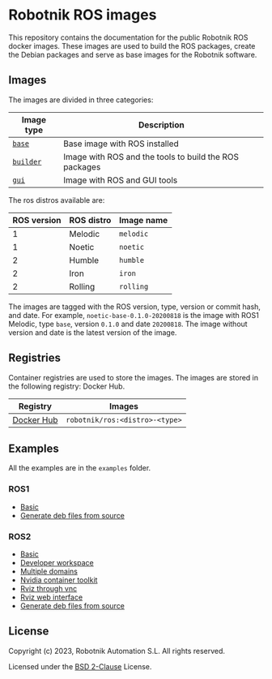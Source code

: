 # Robotnik ROS images

This repository contains the documentation for the public Robotnik ROS docker images. These images are used to build the ROS packages, create the Debian packages and serve as base images for the Robotnik software.

## Images

The images are divided in three categories:

| Image type                               | Description                                            |
| ---------------------------------------- | ------------------------------------------------------ |
| [`base`](resources/base/README.md)       | Base image with ROS installed                          |
| [`builder`](resources/builder/README.md) | Image with ROS and the tools to build the ROS packages |
| [`gui`](resources/gui/README.md)         | Image with ROS and GUI tools                           |

The ros distros available are:

| ROS version | ROS distro | Image name |
| ----------- | ---------- | ---------- |
| 1           | Melodic    | `melodic`  |
| 1           | Noetic     | `noetic`   |
| 2           | Humble     | `humble`   |
| 2           | Iron       | `iron`     |
| 2           | Rolling    | `rolling`  |

The images are tagged with the ROS version, type, version or commit hash, and date. For example, `noetic-base-0.1.0-20200818` is the image with ROS1 Melodic, type `base`, version `0.1.0` and date `20200818`. The image without version and date is the latest version of the image.

## Registries

Container registries are used to store the images. The images are stored in the following registry: Docker Hub.

| Registry                                            | Images                         |
| --------------------------------------------------- | ------------------------------ |
| [Docker Hub](https://hub.docker.com/r/robotnik/ros) | `robotnik/ros:<distro>-<type>` |

## Examples

All the examples are in the `examples` folder.

### ROS1

- [Basic](./examples/ros1/basic/README.md)
- [Generate deb files from source](./examples/ros1/source-as-debs/README.md)

### ROS2

- [Basic](./examples/ros2/basic//README.md)
- [Developer workspace](./examples/ros2/devel-workspace/README.md)
- [Multiple domains](./examples/ros2/multiple-domains/README.md)
- [Nvidia container toolkit](./examples/ros2/nvidia-container-toolkit/README.md)
- [Rviz through vnc](./examples/ros2/rviz-vnc/README.md)
- [Rviz web interface](./examples/ros2/rviz-web/README.md)
- [Generate deb files from source](./examples/ros2/source-as-debs/README.md)

## License

Copyright (c) 2023, Robotnik Automation S.L. All rights reserved.

Licensed under the [BSD 2-Clause](./LICENSE) License.
